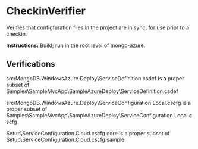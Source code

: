 CheckinVerifier
===============

Verifies that configfuration files in the project are in sync, for use prior to a checkin.

**Instructions:** Build; run in the root level of mongo-azure.

Verifications
-------------

src\MongoDB.WindowsAzure.Deploy\ServiceDefinition.csdef is a proper subset of Samples\SampleMvcApp\SampleAzureDeploy\ServiceDefinition.csdef


src\MongoDB.WindowsAzure.Deploy\ServiceConfiguration.Local.cscfg is a proper subset of Samples\SampleMvcApp\SampleAzureDeploy\ServiceConfiguration.Local.cscfg


Setup\ServiceConfiguration.Cloud.cscfg.core is a proper subset of Setup\ServiceConfiguration.Cloud.cscfg.sample
